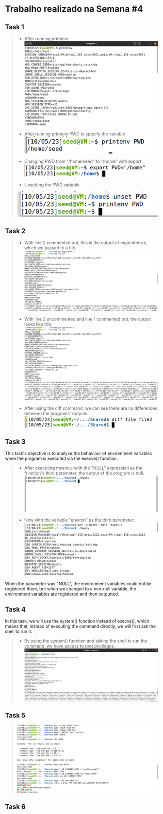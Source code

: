 # Trabalho realizado na Semana #4

## Task 1

>- After running printenv
>![printenv](./images/image.png)
>
>- After running printenv PWD to specify the variable
>![printenv pwd](./images/image-1.png)
>
>- Changing PWD from "/home/seed" to "/home" with export
>![export](./images/image-2.png)
>
>- Unsetting the PWD variable
>
>![unset](./images/image-3.png)

## Task 2

>- With line 2 commented out, this is the output of myprintenv.c, which we passed to a file.
>![first run](./images/image-4.png)
>
>- With line 2 uncommented and line 1 commented out, the output looks like this:
>![second run](./images/image-5.png)
>
>- After using the diff command, we can see there are no differences between the programs' outputs.
>![diff](./images/image-6.png)

## Task 3


This task's objective is to analyse the behaviour of environment variables when the program is executed via the execve() function.

>- After executing myenv.c with the "NULL" expression as the function's third parameter, the output of the program is null. 
>![myenv1](./images/image-8.png)
>
>- Now with the variable "environ" as the third parameter:
>![myenv2](./images/image-9.png)



When the parameter was "NULL", the environment variables could not be registered there, but when we changed to a non-null variable, the environment variables are registered and then outputted.

## Task 4

In this task, we will use the system() function instead of execve(), which means that, instead of executing the command directly, we will first ask the shell to run it.

>- By using the system() function and asking the shell to run the command, we have access to root privileges.
>![system](./images/image-7.png)

## Task 5

>
>![task5](./images/image-10.png)

## Task 6
